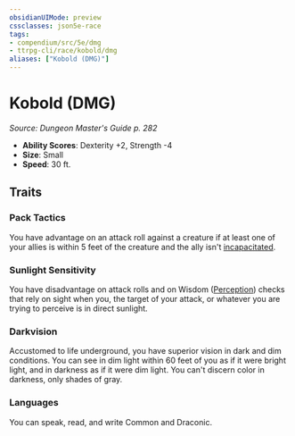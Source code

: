 ```yaml
---
obsidianUIMode: preview
cssclasses: json5e-race
tags:
- compendium/src/5e/dmg
- ttrpg-cli/race/kobold/dmg
aliases: ["Kobold (DMG)"]
---
```

# Kobold (DMG)
*Source: Dungeon Master's Guide p. 282*  

- **Ability Scores**: Dexterity +2, Strength -4
- **Size**: Small
- **Speed**: 30 ft.

## Traits

### Pack Tactics

You have advantage on an attack roll against a creature if at least one of your allies is within 5 feet of the creature and the ally isn't [incapacitated](/3-Mechanics/CLI/rules/conditions.md#incapacitated).

### Sunlight Sensitivity

You have disadvantage on attack rolls and on Wisdom ([Perception](/3-Mechanics/CLI/rules/skills.md#Perception)) checks that rely on sight when you, the target of your attack, or whatever you are trying to perceive is in direct sunlight.

### Darkvision

Accustomed to life underground, you have superior vision in dark and dim conditions. You can see in dim light within 60 feet of you as if it were bright light, and in darkness as if it were dim light. You can't discern color in darkness, only shades of gray.

### Languages

You can speak, read, and write Common and Draconic.